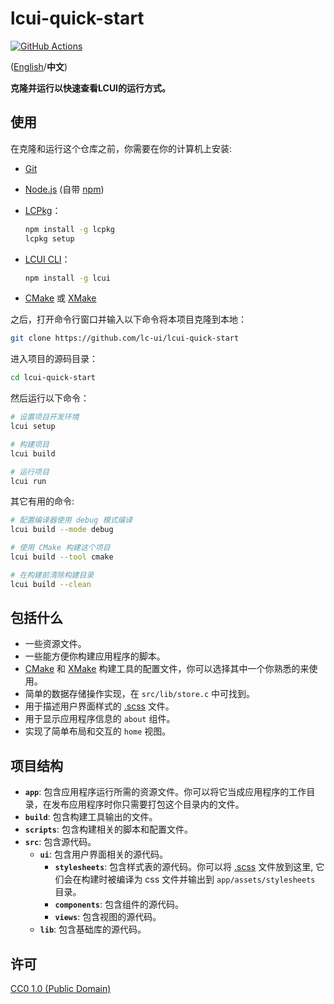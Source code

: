 # lcui-quick-start

[![GitHub Actions](https://github.com/lc-ui/lcui-quick-start/workflows/C%2FC%2B%2B%20CI/badge.svg)](https://github.com/lc-ui/lcui-quick-start/actions)

([English](README.md)/**中文**)

**克隆并运行以快速查看LCUI的运行方式。**

## 使用

在克隆和运行这个仓库之前，你需要在你的计算机上安装:

- [Git](https://git-scm.com)
- [Node.js](https://nodejs.org/en/download/) (自带 [npm](http://npmjs.com))
- [LCPkg](https://github.com/lc-soft/lcpkg)：

    ```bash
    npm install -g lcpkg
    lcpkg setup
    ```

- [LCUI CLI](https://github.com/lc-soft/lcpkg)：

    ```bash
    npm install -g lcui
    ```

- [CMake](https://cmake.org/) 或 [XMake](https://xmake.io/)

之后，打开命令行窗口并输入以下命令将本项目克隆到本地：

```bash
git clone https://github.com/lc-ui/lcui-quick-start
```

进入项目的源码目录：

```bash
cd lcui-quick-start
```

然后运行以下命令：

```bash
# 设置项目开发环境
lcui setup

# 构建项目
lcui build

# 运行项目
lcui run
```

其它有用的命令:

```bash
# 配置编译器使用 debug 模式编译
lcui build --mode debug

# 使用 CMake 构建这个项目
lcui build --tool cmake

# 在构建前清除构建目录
lcui build --clean
```

## 包括什么

- 一些资源文件。
- 一些能方便你构建应用程序的脚本。
- [CMake](https://cmake.org/) 和 [XMake](https://xmake.io/) 构建工具的配置文件，你可以选择其中一个你熟悉的来使用。
- 简单的数据存储操作实现，在 `src/lib/store.c` 中可找到。
- 用于描述用户界面样式的 [.scss](https://sass-lang.com/guide) 文件。
- 用于显示应用程序信息的 `about` 组件。
- 实现了简单布局和交互的 `home` 视图。

## 项目结构

- **`app`**: 包含应用程序运行所需的资源文件。你可以将它当成应用程序的工作目录，在发布应用程序时你只需要打包这个目录内的文件。
- **`build`**: 包含构建工具输出的文件。
- **`scripts`**: 包含构建相关的脚本和配置文件。
- **`src`**: 包含源代码。
  - **`ui`**: 包含用户界面相关的源代码。
    - **`stylesheets`**: 包含样式表的源代码。你可以将 [.scss](https://sass-lang.com/guide) 文件放到这里, 它们会在构建时被编译为 css 文件并输出到  `app/assets/stylesheets` 目录。
    - **`components`**: 包含组件的源代码。
    - **`views`**: 包含视图的源代码。
  - **`lib`**: 包含基础库的源代码。

## 许可

[CC0 1.0 (Public Domain)](LICENSE.md)
